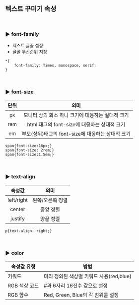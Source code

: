 ## 텍스트 꾸미기 속성

<br>

### ▶ font-family

- 텍스트 글꼴 설정
- 글꼴 우선순위 지정

```
*{
	font-family: Times, monospace, serif;
}
```

<br>

### ▶ font-size

| 단위 |                       의미                        |
| :--: | :-----------------------------------------------: |
|  px  | 모니터 상의 화소 하나 크기에 대응하는 절대적 크기 |
| rem  |   html 태그의 font-size에 대응하는 상대적 크기    |
|  em  | 부모(상위)태그의 font-size에 대응하는 상대적 크기 |

```
span{font-size:16px;}
span{font-size: 2rem;}
span{font-size:1.5em;}
```

<br>

### ▶ text-align

|   속성값   |       의미       |
| :--------: | :--------------: |
| left/right | 왼쪽/오른쪽 정렬 |
|   center   |    중앙 정렬     |
|  justify   |    양끝 정렬     |

```
p{text-align: right;}
```

<br>

### ▶ color

| 속성값 유형   | 방법                                     |
| ------------- | ---------------------------------------- |
| 키워드        | 미리 정의된 색상별 키워드 사용(red,blue) |
| RGB 색상 코드 | #과 6자리 16진수 값으로 설정             |
| RGB 함수      | Red, Green, Blue의 각 범위를 설정        |

